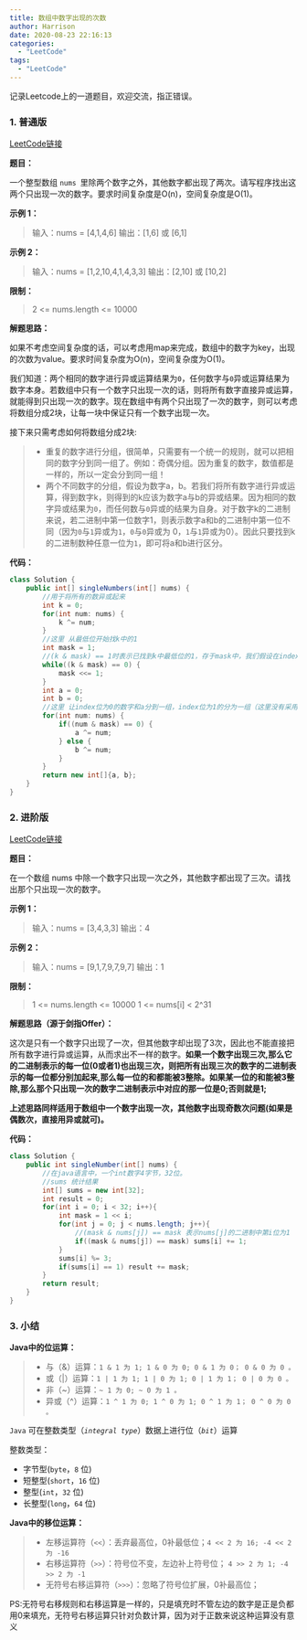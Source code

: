 ```yaml
---
title: 数组中数字出现的次数
author: Harrison
date: 2020-08-23 22:16:13
categories:
  - "LeetCode"
tags:
  - "LeetCode"
---
```


记录Leetcode上的一道题目，欢迎交流，指正错误。

<!-- more -->

### 1. 普通版

[LeetCode链接](https://leetcode-cn.com/problems/shu-zu-zhong-shu-zi-chu-xian-de-ci-shu-lcof/)

**题目：**

一个整型数组 `nums `里除两个数字之外，其他数字都出现了两次。请写程序找出这两个只出现一次的数字。要求时间复杂度是O(n)，空间复杂度是O(1)。

**示例 1：**

> 输入：nums = [4,1,4,6]
> 输出：[1,6] 或 [6,1]

**示例 2：**

>  输入：nums = [1,2,10,4,1,4,3,3]
> 输出：[2,10] 或 [10,2]

**限制：**

>  2 <= nums.length <= 10000



**解题思路：**

如果不考虑空间复杂度的话，可以考虑用map来完成，数组中的数字为key，出现的次数为value。要求时间复杂度为O(n)，空间复杂度为O(1)。

我们知道：两个相同的数字进行异或运算结果为`0`，任何数字与`0`异或运算结果为数字本身。若数组中只有一个数字只出现一次的话，则将所有数字直接异或运算，就能得到只出现一次的数字。现在数组中有两个只出现了一次的数字，则可以考虑将数组分成2块，让每一块中保证只有一个数字出现一次。

接下来只需考虑如何将数组分成2块:

> + 重复的数字进行分组，很简单，只需要有一个统一的规则，就可以把相同的数字分到同一组了。例如：奇偶分组。因为重复的数字，数值都是一样的，所以一定会分到同一组！
> + 两个不同数字的分组，假设为数字a，b。若我们将所有数字进行异或运算，得到数字k，则得到的k应该为数字a与b的异或结果。因为相同的数字异或结果为`0`，而任何数与`0`异或的结果为自身。对于数字k的二进制来说，若二进制中第一位数字1，则表示数字a和b的二进制中第一位不同（因为`0`与`1`异或为`1`，`0`与`0`异或为 0，`1`与`1`异或为0）。因此只要找到k的二进制数种任意一位为`1`，即可将a和b进行区分。



**代码：**

```java
class Solution {
    public int[] singleNumbers(int[] nums) {
        //用于将所有的数异或起来
        int k = 0;
        for(int num: nums) {
            k ^= num;
        }
        //这里 从最低位开始找k中的1
        int mask = 1;
        //(k & mask) == 1时表示已找到k中最低位的1，存于mask中，我们假设在index这个位为1
        while((k & mask) == 0) {
            mask <<= 1;
        }
        int a = 0;
        int b = 0;
 		//这里 让index位为0的数字和a分到一组，index位为1的分为一组（这里没有采用奇偶分组）
        for(int num: nums) {
            if((num & mask) == 0) {
                a ^= num;
            } else {
                b ^= num;
            }
        }
        return new int[]{a, b};
    }
}
```



### 2. 进阶版

[LeetCode链接](https://leetcode-cn.com/problems/shu-zu-zhong-shu-zi-chu-xian-de-ci-shu-ii-lcof/)

**题目：**

在一个数组 nums 中除一个数字只出现一次之外，其他数字都出现了三次。请找出那个只出现一次的数字。

 

**示例 1：**

> 输入：nums = [3,4,3,3]
> 输出：4

**示例 2：**

>  输入：nums = [9,1,7,9,7,9,7]
> 输出：1

**限制：**

> 1 <= nums.length <= 10000
> 1 <= nums[i] < 2^31



**解题思路（源于剑指Offer）：**

这次是只有一个数字只出现了一次，但其他数字却出现了3次，因此也不能直接把所有数字进行异或运算，从而求出不一样的数字。**如果一个数字出现三次,那么它的二进制表示的每一位(0或者1)也出现三次，则把所有出现三次的数字的二进制表示的每一位都分别加起来,那么每一位的和都能被3整除。如果某一位的和能被3整除,那么那个只出现一次的数字二进制表示中对应的那一位是0;否则就是1;**

**上述思路同样适用于数组中一个数字出现一次，其他数字出现奇数次问题(如果是偶数次，直接用异或就可)。**

**代码：**

```java
class Solution {
    public int singleNumber(int[] nums) {
        //在java语言中，一个int数字4字节，32位。
        //sums 统计结果
        int[] sums = new int[32];
        int result = 0;
        for(int i = 0; i < 32; i++){
            int mask = 1 << i;
            for(int j = 0; j < nums.length; j++){
                //(mask & nums[j]) == mask 表示nums[j]的二进制中第i位为1
                if((mask & nums[j]) == mask) sums[i] += 1;
            }
            sums[i] %= 3;
            if(sums[i] == 1) result += mask;
        }
        return result;
    }
}
```



### 3. 小结

**Java中的位运算：**

> + 与（&）运算：`1 & 1 为 1; 1 & 0 为 0; 0 & 1 为 0； 0 & 0 为 0 。`
> + 或（|）运算：`1 | 1 为 1; 1 | 0 为 1; 0 | 1 为 1； 0 | 0 为 0 。`
> + 非（~）运算：`~ 1 为 0; ~ 0 为 1 。`
> + 异或（^）运算：`1 ^ 1 为 0; 1 ^ 0 为 1; 0 ^ 1 为 1； 0 ^ 0 为 0 。`



`Java` 可在整数类型（*`integral type`*）数据上进行位（*`bit`*）运算

整数类型：

- 字节型(`byte`，`8` 位)
- 短整型(`short`，`16` 位)
- 整型(`int`，`32` 位)
- 长整型(`long`，`64` 位)



**Java中的移位运算：**

> - 左移运算符（`<<`）：丢弃最高位，0补最低位；`4 << 2 为 16; -4 << 2 为 -16`
> - 右移运算符（`>>`）：符号位不变，左边补上符号位； `4 >> 2 为 1; -4 >> 2 为 -1`
> - 无符号右移运算符（`>>>`）：忽略了符号位扩展，0补最高位；


PS:无符号右移规则和右移运算是一样的，只是填充时不管左边的数字是正是负都用0来填充，无符号右移运算只针对负数计算，因为对于正数来说这种运算没有意义
